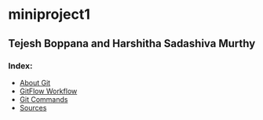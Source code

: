 # miniproject1
## Tejesh Boppana and Harshitha Sadashiva Murthy
### Index:
* [About Git](about_git.md) 
* [GitFlow Workflow](gitflow_workflow.md) 
* [Git Commands](git_commands.md) 
* [Sources](git_sources.md) 


